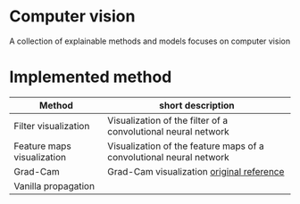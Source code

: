 # Computer vision
A collection of explainable methods and models focuses on computer vision

# Implemented method

|Method| short description|
|---|---|
| Filter visualization | Visualization of the filter of a convolutional neural network|
| Feature maps visualization | Visualization of the feature maps of a convolutional neural network|
|Grad-Cam| Grad-Cam visualization [original reference](https://arxiv.org/abs/1610.02391) |
| Vanilla propagation|  |